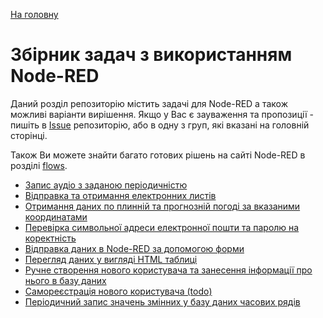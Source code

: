 [На головну](../README.md)

# Збірник задач з використанням Node-RED

Даний розділ репозиторію містить задачі для Node-RED а також можливі варіанти вирішення. Якщо у Вас є зауваження та пропозиції - пишіть в [Issue](https://github.com/pupenasan/NodeREDGuidUKR/issues) репозиторію, або в одну з груп, які вказані на головній сторінці.

Також Ви можете знайти багато готових рішень на сайті Node-RED  в розділі [flows](https://flows.nodered.org/search?type=flow).

- [Запис аудіо з заданою періодичністю](audiorecord.md)
- [Відправка та отримання електронних листів](email.md)
- [Отримання даних по плинній та прогнозній погоді за вказаними координатами](openweather.md)
- [Перевірка символьної адреси електронної пошти та паролю на коректність](refexpmail.md) 
- [Відправка даних в Node-RED за допомогою форми](htmlform.md)
- [Перегляд даних у вигляді HTML таблиці](htmltable.md)
- [Ручне створення нового користувача та занесення інформації про нього в базу даних](createuser.md)
- [Самореєстрація нового користувача (todo)](selfcreateuser.md)
- [Періодичний запис значень змінних у базу даних часових рядів](tsmongodb.md)